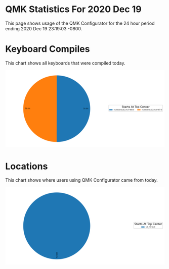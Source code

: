 # QMK Statistics For 2020 Dec 19

This page shows usage of the QMK Configurator for the 24 hour period ending 2020 Dec 19 23:19:03 -0800.

# Keyboard Compiles

This chart shows all keyboards that were compiled today.

<img src="reports/20201219/keyboards.svg">

# Locations

This chart shows where users using QMK Configurator came from today.

<img src="reports/20201219/locations.svg">
    
